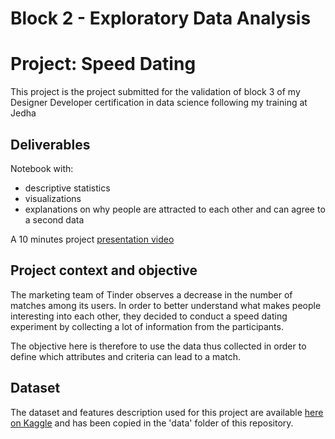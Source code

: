 # Block 2 - Exploratory Data Analysis
# Project: Speed Dating


This project is the project submitted for the validation of block 3 of my Designer Developer certification in data science following my training at Jedha

## Deliverables

Notebook with:
- descriptive statistics
- visualizations
- explanations on why people are attracted to each other and can agree to a second data

A 10 minutes project [presentation video](https://share.vidyard.com/watch/KWB4jQPNjReFHZVwGCN1xg?)

## Project context and objective

The marketing team of Tinder observes a decrease in the number of matches among its users.
In order to better understand what makes people interesting into each other, they decided to conduct a speed dating experiment by collecting a lot of information from the participants.

The objective here is therefore to use the data thus collected in order to define which attributes and criteria can lead to a match.

## Dataset

The dataset and features description used for this project are available [here on Kaggle](https://www.kaggle.com/datasets/annavictoria/speed-dating-experiment) and has been copied in the 'data' folder of this repository.

